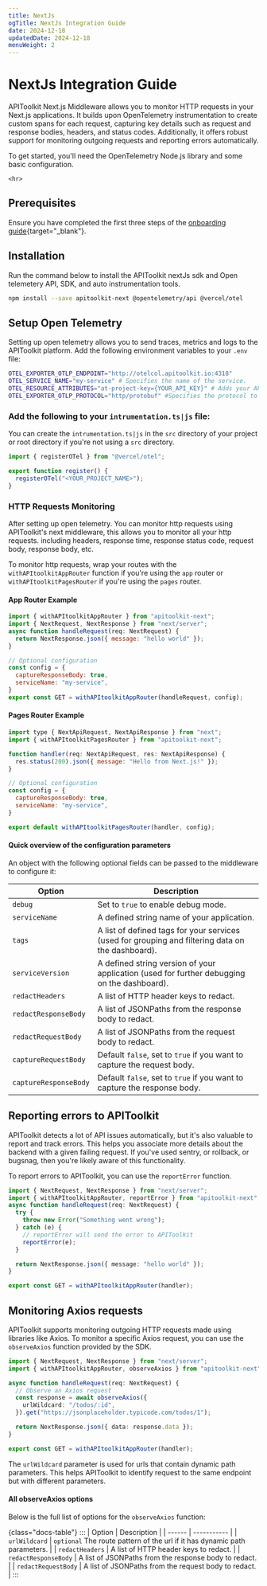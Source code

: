```yaml
---
title: NextJs
ogTitle: NextJs Integration Guide
date: 2024-12-18
updatedDate: 2024-12-18
menuWeight: 2
---
```


# NextJs Integration Guide

APIToolkit Next.js Middleware allows you to monitor HTTP requests in your Next.js applications. It builds upon OpenTelemetry instrumentation to create custom spans for each request, capturing key details such as request and response bodies, headers, and status codes. Additionally, it offers robust support for monitoring outgoing requests and reporting errors automatically.

To get started, you'll need the OpenTelemetry Node.js library and some basic configuration.

```=html
<hr>
```

## Prerequisites

Ensure you have completed the first three steps of the [onboarding guide](/docs/onboarding/){target="\_blank"}.

## Installation

Run the command below to install the APIToolkit nextJs sdk and Open telemetery API, SDK, and auto instrumentation tools.

```sh
npm install --save apitoolkit-next @opentelemetry/api @vercel/otel
```

## Setup Open Telemetry

Setting up open telemetry allows you to send traces, metrics and logs to the APIToolkit platform.
Add the following environment variables to your `.env` file:

```sh
OTEL_EXPORTER_OTLP_ENDPOINT="http://otelcol.apitoolkit.io:4318"
OTEL_SERVICE_NAME="my-service" # Specifies the name of the service.
OTEL_RESOURCE_ATTRIBUTES="at-project-key={YOUR_API_KEY}" # Adds your API KEY to the resource.
OTEL_EXPORTER_OTLP_PROTOCOL="http/protobuf" #Specifies the protocol to use for the OpenTelemetry exporter.
```

### Add the following to your `intrumentation.ts|js` file:

You can create the `intrumentation.ts|js` in the `src` directory of your project or root directory if you're not using a `src` directory.

```js
import { registerOTel } from "@vercel/otel";

export function register() {
  registerOTel("<YOUR_PROJECT_NAME>");
}
```

### HTTP Requests Monitoring

After setting up open telemetry. You can monitor http requests using APIToolkit's next middleware, this allows you to monitor all your http requests. including headers, response time, response status code, request body, response body, etc.

To monitor http requests, wrap your routes with the `withAPItoolkitAppRouter` function if you're using the `app` router or `withAPItoolkitPagesRouter` if you're using the `pages` router.

#### App Router Example

```js
import { withAPItoolkitAppRouter } from "apitoolkit-next";
import { NextRequest, NextResponse } from "next/server";
async function handleRequest(req: NextRequest) {
  return NextResponse.json({ message: "hello world" });
}

// Optional configuration
const config = {
  captureResponseBody: true,
  serviceName: "my-service",
}
export const GET = withAPItoolkitAppRouter(handleRequest, config);

```

#### Pages Router Example

```js
import type { NextApiRequest, NextApiResponse } from "next";
import { withAPItoolkitPagesRouter } from "apitoolkit-next";

function handler(req: NextApiRequest, res: NextApiResponse) {
  res.status(200).json({ message: "Hello from Next.js!" });
}

// Optional configuration
const config = {
  captureResponseBody: true,
  serviceName: "my-service",
}

export default withAPItoolkitPagesRouter(handler, config);
```

#### Quick overview of the configuration parameters

An object with the following optional fields can be passed to the middleware to configure it:

| Option                | Description                                                                                       |
| --------------------- | ------------------------------------------------------------------------------------------------- |
| `debug`               | Set to `true` to enable debug mode.                                                               |
| `serviceName`         | A defined string name of your application.                                                        |
| `tags`                | A list of defined tags for your services (used for grouping and filtering data on the dashboard). |
| `serviceVersion`      | A defined string version of your application (used for further debugging on the dashboard).       |
| `redactHeaders`       | A list of HTTP header keys to redact.                                                             |
| `redactResponseBody`  | A list of JSONPaths from the response body to redact.                                             |
| `redactRequestBody`   | A list of JSONPaths from the request body to redact.                                              |
| `captureRequestBody`  | Default `false`, set to `true` if you want to capture the request body.                           |
| `captureResponseBody` | Default `false`, set to `true` if you want to capture the response body.                          |

## Reporting errors to APIToolkit

APIToolkit detects a lot of API issues automatically, but it's also valuable to report and track errors. This helps you associate more details about the backend with a given failing request.
If you've used sentry, or rollback, or bugsnag, then you're likely aware of this functionality.

To report errors to APIToolkit, you can use the `reportError` function.

```typescript
import { NextRequest, NextResponse } from "next/server";
import { withAPItoolkitAppRouter, reportError } from "apitoolkit-next";
async function handleRequest(req: NextRequest) {
  try {
    throw new Error("Something went wrong");
  } catch (e) {
    // reportError will send the error to APIToolkit
    reportError(e);
  }

  return NextResponse.json({ message: "hello world" });
}

export const GET = withAPItoolkitAppRouter(handler);
```

## Monitoring Axios requests

APIToolkit supports monitoring outgoing HTTP requests made using libraries like Axios.
To monitor a specific Axios request, you can use the `observeAxios` function provided by the SDK.

```typescript
import { NextRequest, NextResponse } from "next/server";
import { withAPItoolkitAppRouter, observeAxios } from "apitoolkit-next";

async function handleRequest(req: NextRequest) {
  // Observe an Axios request
  const response = await observeAxios({
    urlWildcard: "/todos/:id",
  }).get("https://jsonplaceholder.typicode.com/todos/1");

  return NextResponse.json({ data: response.data });
}

export const GET = withAPItoolkitAppRouter(handler);
```

The `urlWildcard` parameter is used for urls that contain dynamic path parameters. This helps APIToolkit to identify request to the same endpoint but with different parameters.

#### All observeAxios options

Below is the full list of options for the `observeAxios` function:

{class="docs-table"}
:::
| Option | Description |
| ------ | ----------- |
| `urlWildcard` | `optional` The route pattern of the url if it has dynamic path parameters. |
| `redactHeaders` | A list of HTTP header keys to redact. |
| `redactResponseBody` | A list of JSONPaths from the response body to redact. |
| `redactRequestBody` | A list of JSONPaths from the request body to redact. |
:::
